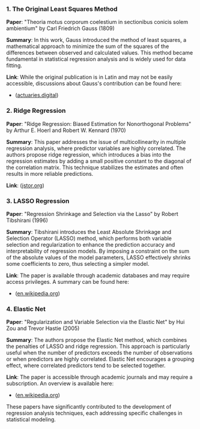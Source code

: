 
### 1. The Original Least Squares Method

**Paper**: "Theoria motus corporum coelestium in sectionibus conicis solem ambientium" by Carl Friedrich Gauss (1809)

**Summary**: In this work, Gauss introduced the method of least squares, a mathematical approach to minimize the sum of the squares of the differences between observed and calculated values. This method became fundamental in statistical regression analysis and is widely used for data fitting.

**Link**: While the original publication is in Latin and may not be easily accessible, discussions about Gauss's contribution can be found here:

- ([actuaries.digital](https://www.actuaries.digital/2021/03/31/gauss-least-squares-and-the-missing-planet/?utm_source=chatgpt.com))

### 2. Ridge Regression

**Paper**: "Ridge Regression: Biased Estimation for Nonorthogonal Problems" by Arthur E. Hoerl and Robert W. Kennard (1970)

**Summary**: This paper addresses the issue of multicollinearity in multiple regression analysis, where predictor variables are highly correlated. The authors propose ridge regression, which introduces a bias into the regression estimates by adding a small positive constant to the diagonal of the correlation matrix. This technique stabilizes the estimates and often results in more reliable predictions.

**Link**: ([jstor.org](https://www.jstor.org/stable/1267351?utm_source=chatgpt.com))

### 3. LASSO Regression

**Paper**: "Regression Shrinkage and Selection via the Lasso" by Robert Tibshirani (1996)

**Summary**: Tibshirani introduces the Least Absolute Shrinkage and Selection Operator (LASSO) method, which performs both variable selection and regularization to enhance the prediction accuracy and interpretability of regression models. By imposing a constraint on the sum of the absolute values of the model parameters, LASSO effectively shrinks some coefficients to zero, thus selecting a simpler model.

**Link**: The paper is available through academic databases and may require access privileges. A summary can be found here:

- ([en.wikipedia.org](https://en.wikipedia.org/wiki/Ridge_regression?utm_source=chatgpt.com))

### 4. Elastic Net

**Paper**: "Regularization and Variable Selection via the Elastic Net" by Hui Zou and Trevor Hastie (2005)

**Summary**: The authors propose the Elastic Net method, which combines the penalties of LASSO and ridge regression. This approach is particularly useful when the number of predictors exceeds the number of observations or when predictors are highly correlated. Elastic Net encourages a grouping effect, where correlated predictors tend to be selected together.

**Link**: The paper is accessible through academic journals and may require a subscription. An overview is available here:

- ([en.wikipedia.org](https://en.wikipedia.org/wiki/Ridge_regression?utm_source=chatgpt.com))

These papers have significantly contributed to the development of regression analysis techniques, each addressing specific challenges in statistical modeling. 